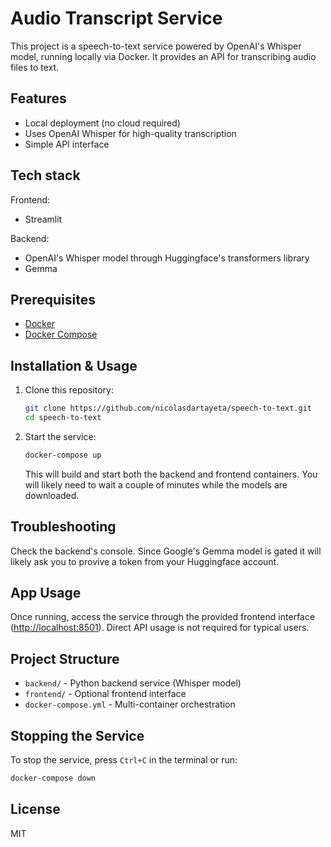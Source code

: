 # Audio Transcript Service

This project is a speech-to-text service powered by OpenAI's Whisper model, running locally via Docker. It provides an API for transcribing audio files to text.

## Features
- Local deployment (no cloud required)
- Uses OpenAI Whisper for high-quality transcription
- Simple API interface

## Tech stack
Frontend:
- Streamlit

Backend:
- OpenAI's Whisper model through Huggingface's transformers library
- Gemma  

## Prerequisites
- [Docker](https://www.docker.com/get-started)
- [Docker Compose](https://docs.docker.com/compose/install/)

## Installation & Usage
1. Clone this repository:
   ```bash
   git clone https://github.com/nicolasdartayeta/speech-to-text.git
   cd speech-to-text
   ```
2. Start the service:
   ```bash
   docker-compose up
   ```
   This will build and start both the backend and frontend containers.
   You will likely need to wait a couple of minutes while the models are downloaded.

## Troubleshooting
Check the backend's console. Since Google's Gemma model is gated it will likely ask you to provive a token from your Huggingface account.

## App Usage
Once running, access the service through the provided frontend interface ([http://localhost:8501](http://localhost:8501)). Direct API usage is not required for typical users.

## Project Structure
- `backend/` - Python backend service (Whisper model)
- `frontend/` - Optional frontend interface
- `docker-compose.yml` - Multi-container orchestration

## Stopping the Service
To stop the service, press `Ctrl+C` in the terminal or run:
```bash
docker-compose down
```

## License
MIT
